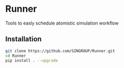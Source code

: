 # Runner
Tools to easly schedule atomistic simulation workflow

## Installation

```sh
git clone https://github.com/SINGROUP/Runner.git
cd Runner
pip install . --upgrade
```
